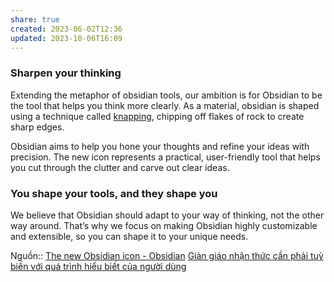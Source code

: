 ```yaml
---
share: true
created: 2023-06-02T12:36
updated: 2023-10-06T16:09
---
```


### Sharpen your thinking

Extending the metaphor of obsidian tools, our ambition is for Obsidian to be the tool that helps you think more clearly. As a material, obsidian is shaped using a technique called [knapping](https://en.wikipedia.org/wiki/Knapping), chipping off flakes of rock to create sharp edges.

Obsidian aims to help you hone your thoughts and refine your ideas with precision. The new icon represents a practical, user-friendly tool that helps you cut through the clutter and carve out clear ideas.

### You shape your tools, and they shape you

We believe that Obsidian should adapt to your way of thinking, not the other way around. That’s why we focus on making Obsidian highly customizable and extensible, so you can shape it to your unique needs.

Nguồn:: [The new Obsidian icon - Obsidian](https://obsidian.md/blog/new-obsidian-icon/)
[Giàn giáo nhận thức cần phải tuỳ biến với quá trình hiểu biết của người dùng](../../../../%E2%9A%A1Hi%E1%BB%83u%20bi%E1%BA%BFt%20s%C3%A2u/Ngh%C4%A9%20v%E1%BB%81%20vi%E1%BB%87c%20ngh%C4%A9/M%C3%B4i%20tr%C6%B0%E1%BB%9Dng%20ngh%C4%A9,%20nh%E1%BA%ADn%20th%E1%BB%A9c%20t%C4%83ng%20c%C6%B0%E1%BB%9Dng/%C4%90%E1%BB%8Dc%20v%C3%A0%20vi%E1%BA%BFt/Ghi%20ch%C3%BA%20th%C3%B4ng%20tin/Gi%C3%A0n%20gi%C3%A1o%20nh%E1%BA%ADn%20th%E1%BB%A9c%20c%E1%BA%A7n%20ph%E1%BA%A3i%20tu%E1%BB%B3%20bi%E1%BA%BFn%20v%E1%BB%9Bi%20qu%C3%A1%20tr%C3%ACnh%20hi%E1%BB%83u%20bi%E1%BA%BFt%20c%E1%BB%A7a%20ng%C6%B0%E1%BB%9Di%20d%C3%B9ng.md)

